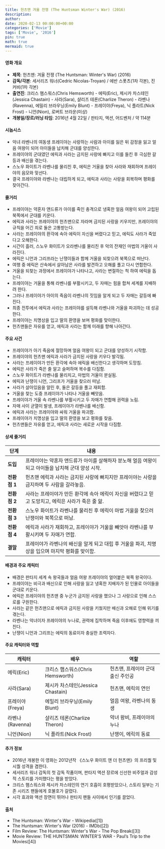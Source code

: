 ```yaml
---
title: 헌츠맨 겨울 전쟁 (The Huntsman Winter's War) (2016)
description: 
author: 
date: 2020-02-13 00:00:00+00:00
categories: ['Movie']
tags: ['Movie', '2016']
pin: true
math: true
mermaid: true
---
```

#### 영화 개요

- **제목**: 헌츠맨: 겨울 전쟁 (The Huntsman: Winter's War) (2016)  
- **감독/각본**: 세서리즈 워너(Cedric Nicolas-Troyan) / 에반 스폿츠(1차 각본), 진 커비(1차 각본)  
- **출연진**: 크리스 햄스워스(Chris Hemsworth) - 에릭(Eric), 제시카 차스테인(Jessica Chastain) - 사라(Sara), 샬리즈 테론(Charlize Theron) - 라벤나(Ravenna), 에밀리 브라우닝(Emily Blunt) - 프레이야(Freya), 닉 플라트(Nick Frost) - 니언(Nion), 로버트 브라운(미상)  
- **개봉일/장르/러닝 타임**: 2016년 4월 22일 / 판타지, 액션, 어드벤처 / 약 114분  

#### 시놉시스

- 악녀 라벤나의 여동생 프레이야는 사랑하는 사람과 아이를 잃은 뒤 감정을 잃고 얼음 여왕이 되어 아이들을 납치해 군대를 양성한다.  
- 프레이야의 군대였던 에릭과 사라는 금지된 사랑에 빠지고 이를 들킨 후 극심한 갈등과 배신을 겪는다.  
- 스노우 화이트가 라벤나를 물리친 후, 에릭은 거울을 찾아 사라와 재회하며 프레이야의 음모와 맞선다.  
- 결국 프레이야와 라벤나는 대립하게 되고, 에릭과 사라는 사랑을 회복하며 평화를 찾아간다.  

#### 줄거리

- 프레이야는 약혼자 앤드류가 아이를 죽인 충격으로 냉혹한 얼음 여왕이 되어 고립된 북쪽에서 군대를 키운다.  
- 에릭과 사라는 프레이야의 헌츠맨으로 자라며 금지된 사랑을 키우지만, 프레이야의 규칙을 어긴 죄로 둘은 고통받는다.  
- 사라는 프레이야의 환각에 속아 에릭이 자신을 버렸다고 믿고, 에릭도 사라가 죽었다고 오해한다.  
- 시간이 흘러, 스노우 화이트가 오라벤나를 물리친 후 악의 잔재인 마법의 거울이 사라진다.  
- 에릭은 니언과 그리프라는 난쟁이들과 함께 거울을 되찾으려 북쪽으로 떠난다.  
- 여행 중 에릭은 산속에서 살아남은 사라를 발견하고 오해를 풀고 다시 연합한다.  
- 거울을 되찾는 과정에서 프레이야가 나타나고, 사라는 변절하는 척 하여 에릭을 돕는다.  
- 프레이야는 거울을 통해 라벤나를 부활시키고, 두 자매는 힘을 합쳐 세계를 지배하려 한다.  
- 그러나 프레이야가 아이의 죽음이 라벤나의 짓임을 알게 되고 두 자매는 갈등에 빠진다.  
- 최종 전투에서 에릭과 사라는 프레이야를 설득해 라벤나와 거울을 파괴하는 데 성공한다.  
- 프레이야는 치명상을 입고 딸의 환영을 보며 평화를 맞이한다.  
- 헌츠맨들은 자유를 얻고, 에릭과 사라는 함께 미래를 향해 나아간다.  

#### 주요 사건

- 프레이야가 아기 죽음에 절망하며 얼음 여왕이 되고 군대를 양성하기 시작함.  
- 프레이야의 헌츠맨 에릭과 사라가 금지된 사랑을 키우다 발각됨.  
- 사라는 프레이야가 만든 환각에 속아 에릭을 배신한다고 생각하며 도망침.  
- 에릭은 사라가 죽은 줄 알고 슬퍼하며 복수를 다짐함.  
- 스노우 화이트가 라벤나를 물리치고, 마법의 거울이 분실됨.  
- 에릭과 난쟁이 니언, 그리프가 거울을 찾으러 떠남.  
- 사라가 살아있음을 알린 후, 둘은 갈등을 풀고 재회함.  
- 거울을 찾는 도중 프레이야가 나타나 거울을 빼앗음.  
- 프레이야가 거울 속 라벤나를 부활시키고 두 자매가 연합해 권력을 노림.  
- 자매 사이 균열이 발생, 프레이야가 라벤나를 배신함.  
- 에릭과 사라는 프레이야와 싸워 거울을 파괴함.  
- 프레이야가 치명상을 입고 딸의 환영을 보고 평화를 찾음.  
- 헌츠맨들은 자유를 얻고, 에릭과 사라는 새로운 시작을 다짐함.  

#### 상세 줄거리

| **단계** | **내용** |
|----------|----------|
| **도입** | 프레이야는 약혼자 앤드류가 아이를 살해하자 분노해 얼음 여왕이 되고 아이들을 납치해 군대 양성 시작. |
| **전환점 1** | 헌츠맨 에릭과 사라는 금지된 사랑에 빠지지만 프레이야는 사랑을 금지하며 두 사람을 갈라놓음. |
| **전환점 2** | 사라는 프레이야가 만든 환각에 속아 에릭이 자신을 버렸다고 믿고 도망치고, 에릭은 사라가 죽은 줄 앎. |
| **전환점 3** | 스노우 화이트가 라벤나를 물리친 후 에릭이 마법 거울을 찾으러 난쟁이와 북쪽으로 떠남. |
| **전환점 4** | 에릭과 사라가 재회하고, 프레이야가 거울을 빼앗아 라벤나를 부활시키며 두 자매가 연합. |
| **결말** | 프레이야가 라벤나의 배신을 알게 되고 대립 후 거울을 파괴, 치명상을 입으며 마지막 평화를 맞이함. |

#### 배경과 주요 캐릭터

- 배경은 판타지 세계 속 왕국들과 얼음 여왕 프레이야의 얼어붙은 북쪽 왕국이다.  
- 프레이야는 비극과 배신으로 인해 사랑을 잃고 냉혹한 지배자가 된 인물로 아이들을 군대로 키운다.  
- 에릭은 프레이야의 헌츠맨 중 누군가 금지된 사랑을 했으나 그 사랑으로 인해 스스로를 구원한다.  
- 사라는 같은 헌츠맨으로 에릭과 금지된 사랑을 키웠지만 배신과 오해로 인해 위기를 겪는다.  
- 라벤나는 악녀이자 프레이야의 누나로, 권력에 집착하며 죽음 이후에도 영향력을 끼친다.  
- 난쟁이 니언과 그리프는 에릭의 동료이자 충실한 조력자다.  

#### 주요 캐릭터와 역할

| **캐릭터** | **배우** | **역할** |
|------------|----------|----------|
| 에릭(Eric) | 크리스 햄스워스(Chris Hemsworth) | 헌츠맨, 프레이야 군대 출신 주인공 |
| 사라(Sara) | 제시카 차스테인(Jessica Chastain) | 헌츠맨, 에릭의 연인 |
| 프레이야(Freya) | 에밀리 브라우닝(Emily Blunt) | 얼음 여왕, 라벤나의 동생 |
| 라벤나(Ravenna) | 샬리즈 테론(Charlize Theron) | 악녀 왕비, 프레이야의 누나 |
| 니언(Nion) | 닉 플라트(Nick Frost) | 난쟁이, 에릭의 동료 |

#### 추가 정보

- 2016년 개봉한 이 영화는 2012년작 《스노우 화이트 앤 더 헌츠맨》의 프리퀄 및 시퀄 성격을 겸한다.  
- 세서리즈 워너 감독의 첫 감독 작품이며, 판타지 액션 장르에 신선한 비주얼과 감성적 스토리를 가미했다는 평을 받았다.  
- 크리스 햄스워스와 제시카 차스테인의 연기 호흡이 호평받았으나, 스토리 일부는 기존 시리즈 팬들에게 호불호가 갈렸다.  
- 시각 효과와 액션 장면이 뛰어나 판타지 팬들 사이에서 인기를 끌었다.  

#### 출처

- The Huntsman: Winter's War - Wikipedia([1])  
- The Huntsman: Winter's War (2016) - IMDb([2])  
- Film Review: The Huntsman: Winter's War - The Pop Break([3])  
- Movie Review: THE HUNTSMAN: WINTER'S WAR - Paul’s Trip to the Movies([4])
